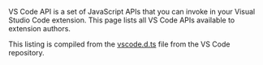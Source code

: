 VS Code API is a set of JavaScript APIs that you can invoke in your Visual Studio Code extension. This page lists all VS Code APIs available to extension authors.

This listing is compiled from the [vscode.d.ts](https://github.com/microsoft/vscode/blob/main/src/vs/vscode.d.ts) file from the VS Code repository.
